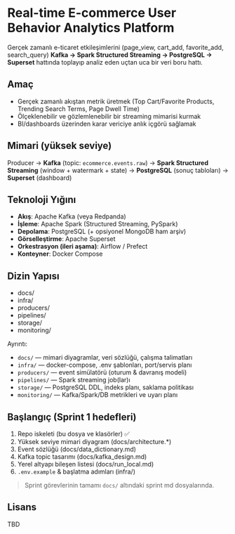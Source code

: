 # Real-time E-commerce User Behavior Analytics Platform

Gerçek zamanlı e-ticaret etkileşimlerini (page_view, cart_add, favorite_add, search_query) **Kafka → Spark Structured Streaming → PostgreSQL → Superset** hattında toplayıp analiz eden uçtan uca bir veri boru hattı.

## Amaç
- Gerçek zamanlı akıştan metrik üretmek (Top Cart/Favorite Products, Trending Search Terms, Page Dwell Time)
- Ölçeklenebilir ve gözlemlenebilir bir streaming mimarisi kurmak
- BI/dashboards üzerinden karar vericiye anlık içgörü sağlamak

## Mimari (yüksek seviye)
Producer → **Kafka** (topic: `ecommerce.events.raw`) → **Spark Structured Streaming** (window + watermark + state) → **PostgreSQL** (sonuç tabloları) → **Superset** (dashboard)

## Teknoloji Yığını
- **Akış**: Apache Kafka (veya Redpanda)
- **İşleme**: Apache Spark (Structured Streaming, PySpark)
- **Depolama**: PostgreSQL (+ opsiyonel MongoDB ham arşiv)
- **Görselleştirme**: Apache Superset
- **Orkestrasyon (ileri aşama)**: Airflow / Prefect
- **Konteyner**: Docker Compose

## Dizin Yapısı
- docs/
- infra/
- producers/
- pipelines/
- storage/
- monitoring/


Ayrıntı:
- `docs/` — mimari diyagramlar, veri sözlüğü, çalışma talimatları
- `infra/` — docker-compose, .env şablonları, port/servis planı
- `producers/` — event simülatörü (oturum & davranış modeli)
- `pipelines/` — Spark streaming job(lar)ı
- `storage/` — PostgreSQL DDL, indeks planı, saklama politikası
- `monitoring/` — Kafka/Spark/DB metrikleri ve uyarı planı

## Başlangıç (Sprint 1 hedefleri)
1. Repo iskeleti (bu dosya ve klasörler) ✅  
2. Yüksek seviye mimari diyagram (docs/architecture.*)  
3. Event sözlüğü (docs/data_dictionary.md)  
4. Kafka topic tasarımı (docs/kafka_design.md)  
5. Yerel altyapı bileşen listesi (docs/run_local.md)  
6. `.env.example` & başlatma adımları (infra/)

> Sprint görevlerinin tamamı `docs/` altındaki sprint md dosyalarında.

## Lisans
TBD


